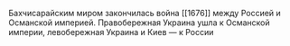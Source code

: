 Бахчисарайским миром закончилась война [[1676]] между Россией и Османской империей. Правобережная Украина ушла к Османской империи, левобережная Украина и Киев — к России
